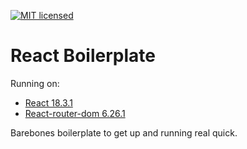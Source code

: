 [![MIT licensed](https://img.shields.io/badge/license-MIT-blue.svg)](https://raw.githubusercontent.com/edisonchee/slimbot/master/LICENSE)

# React Boilerplate

Running on:
* [React 18.3.1](https://github.com/facebook/react)
* [React-router-dom 6.26.1](https://github.com/ReactTraining/react-router/tree/master/packages/react-router-dom)

Barebones boilerplate to get up and running real quick.